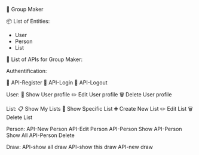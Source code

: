 🎲 Group Maker

📦 List of Entities:
- User
- Person
- List

📡 List of APIs for Group Maker:

Authentification:

🔐 API-Register
🔑 API-Login
🚪 API-Logout

User:
👤 Show User profile
✏️ Edit User profile
🗑️ Delete User profile

List:
📋 Show My Lists
📄 Show Specific List
➕ Create New List
✏️ Edit List
🗑️ Delete List

Person:
API-New Person
API-Edit Person
API-Person Show
API-Person Show All
API-Person Delete


Draw:
API-show all draw
API-show this draw
API-new draw
